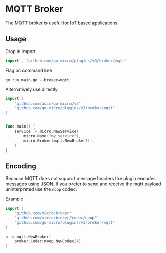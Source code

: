 # MQTT Broker

The MQTT broker is useful for IoT based applications

## Usage

Drop in import

```go
import _ "github.com/go-micro/plugins/v3/broker/mqtt"
```

Flag on command line

```shell
go run main.go --broker=mqtt
```

Alternatively use directly

```go
import (
	"github.com/asim/go-micro/v3"
	"github.com/go-micro/plugins/v3/broker/mqtt"
)


func main() {
	service := micro.NewService(
		micro.Name("my.service"),
		micro.Broker(mqtt.NewBroker()),
	)
}
```

## Encoding

Because MQTT does not support message headers the plugin encodes messages using JSON. 
If you prefer to send and receive the mqtt payload uninterpreted use the `noop` codec.

Example

```go
import (
    "github.com/micro/broker"
    "github.com/micro/broker/codec/noop"
    "github.com/go-micro/plugins/v3/broker/mqtt"
)

b := mqtt.NewBroker(
    broker.Codec(noop.NewCodec()),
)
```
